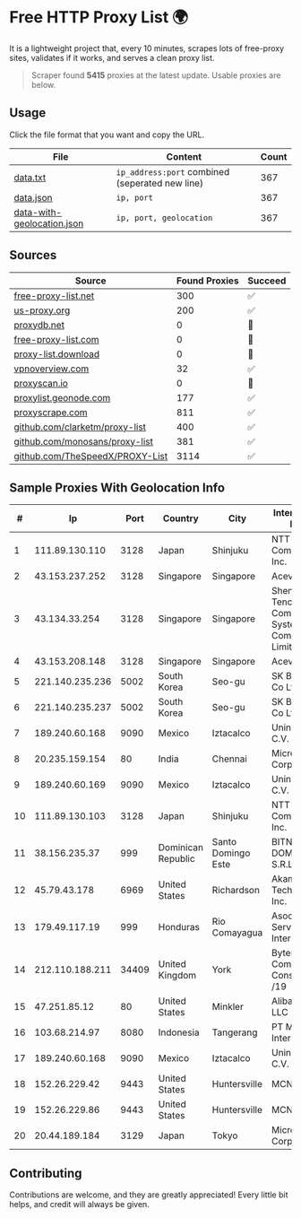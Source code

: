 
# Free HTTP Proxy List 🌍

It is a lightweight project that, every 10 minutes, scrapes lots of free-proxy sites, validates if it works, and serves a clean proxy list.


> Scraper found **5415** proxies at the latest update. Usable proxies are below.

## Usage

Click the file format that you want and copy the URL.


|File|Content|Count|
|----|-------|-----|
|[data.txt](https://raw.githubusercontent.com/themiralay/Proxy-List-World/master/data.txt)|`ip_address:port` combined (seperated new line)|367|
|[data.json](https://raw.githubusercontent.com/themiralay/Proxy-List-World/master/data.json)|`ip, port`|367|
|[data-with-geolocation.json](https://raw.githubusercontent.com/themiralay/Proxy-List-World/master/data-with-geolocation.json)|`ip, port, geolocation`|367|

## Sources

|Source|Found Proxies|Succeed|
|------|-------------|-------|
|[free-proxy-list.net](https://free-proxy-list.net)|300|✅|
|[us-proxy.org](https://www.us-proxy.org)|200|✅|
|[proxydb.net](http://proxydb.net)|0|🚫|
|[free-proxy-list.com](https://free-proxy-list.com/?page=&port=&type%5B%5D=http&type%5B%5D=https&up_time=0&search=Search)|0|🚫|
|[proxy-list.download](https://www.proxy-list.download/HTTP)|0|🚫|
|[vpnoverview.com](https://vpnoverview.com/privacy/anonymous-browsing/free-proxy-servers)|32|✅|
|[proxyscan.io](https://www.proxyscan.io)|0|🚫|
|[proxylist.geonode.com](https://proxylist.geonode.com/api/proxy-list?limit=300&page=1&sort_by=lastChecked&sort_type=desc&protocols=http,https)|177|✅|
|[proxyscrape.com](https://api.proxyscrape.com/v2/?request=displayproxies&protocol=http&timeout=10000&country=all&ssl=all&anonymity=all)|811|✅|
|[github.com/clarketm/proxy-list](https://raw.githubusercontent.com/clarketm/proxy-list/master/proxy-list-raw.txt)|400|✅|
|[github.com/monosans/proxy-list](https://raw.githubusercontent.com/monosans/proxy-list/main/proxies/http.txt)|381|✅|
|[github.com/TheSpeedX/PROXY-List](https://raw.githubusercontent.com/TheSpeedX/PROXY-List/master/http.txt)|3114|✅|


## Sample Proxies With Geolocation Info

|#|Ip|Port|Country|City|Internet Service Provider|
|-|--|----|-------|----|-------------------------|
|1|111.89.130.110|3128|Japan|Shinjuku|NTT PC Communications, Inc.|
|2|43.153.237.252|3128|Singapore|Singapore|Aceville Pte.ltd|
|3|43.134.33.254|3128|Singapore|Singapore|Shenzhen Tencent Computer Systems Company Limited|
|4|43.153.208.148|3128|Singapore|Singapore|Aceville Pte.ltd|
|5|221.140.235.236|5002|South Korea|Seo-gu|SK Broadband Co Ltd|
|6|221.140.235.237|5002|South Korea|Seo-gu|SK Broadband Co Ltd|
|7|189.240.60.168|9090|Mexico|Iztacalco|Uninet S.A. de C.V.|
|8|20.235.159.154|80|India|Chennai|Microsoft Corporation|
|9|189.240.60.169|9090|Mexico|Iztacalco|Uninet S.A. de C.V.|
|10|111.89.130.103|3128|Japan|Shinjuku|NTT PC Communications, Inc.|
|11|38.156.235.37|999|Dominican Republic|Santo Domingo Este|BITNET DOMINICANA, S.R.L.|
|12|45.79.43.178|6969|United States|Richardson|Akamai Technologies, Inc.|
|13|179.49.117.19|999|Honduras|Rio Comayagua|Asociacion De Servicio De Internet S. De RL.|
|14|212.110.188.211|34409|United Kingdom|York|Bytemark Computer Consulting Ltd /19|
|15|47.251.85.12|80|United States|Minkler|Alibaba Cloud LLC|
|16|103.68.214.97|8080|Indonesia|Tangerang|PT Media Grasi Internet|
|17|189.240.60.168|9090|Mexico|Iztacalco|Uninet S.A. de C.V.|
|18|152.26.229.42|9443|United States|Huntersville|MCNC|
|19|152.26.229.86|9443|United States|Huntersville|MCNC|
|20|20.44.189.184|3129|Japan|Tokyo|Microsoft Corporation|



## Contributing

Contributions are welcome, and they are greatly appreciated! Every
little bit helps, and credit will always be given.

